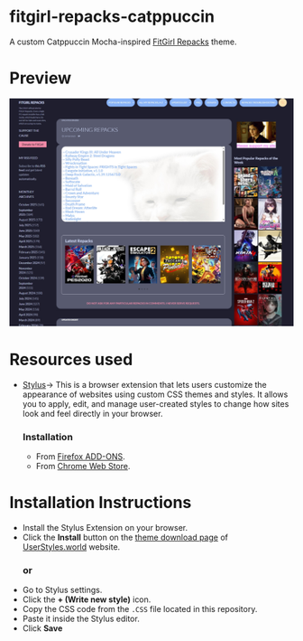 # fitgirl-repacks-catppuccin

A custom Catppuccin Mocha-inspired [FitGirl Repacks](https://fitgirl-repacks.site "Go to FitGirl Repacks homepage") theme.

# **Preview**
![fitgirl-rpacks-catppuccin-preview](https://github.com/shunsui18/fitgirl-repacks-catppuccin/blob/main/fitgirl-repacks-catppuccin-preview.png)

# **Resources used**
- [Stylus](https://github.com/openstyles/stylus "Go to Stylus GitHub page")-> This is a browser extension that lets users customize the appearance of websites using custom CSS themes and styles. It allows you to apply, edit, and manage user-created styles to change how sites look and feel directly in your browser.
  ### **Installation**
    - From [Firefox ADD-ONS](https://addons.mozilla.org/firefox/addon/styl-us/).
    - From [Chrome Web Store](https://chrome.google.com/webstore/detail/stylus/clngdbkpkpeebahjckkjfobafhncgmne).

# **Installation Instructions**
- Install the Stylus Extension on your browser.
- Click the **Install** button on the [theme download page](https://userstyles.world/style/24910/fitgirl-repacks-catppuccin "Go to FitGirl Repacks Catpuccin theme download page") of [UserStyles.world](https://userstyles.world "Go to UserStyles.world hompage") website.
  ### **or**
- Go to Stylus settings.
- Click the **+ (Write new style)** icon.
- Copy the CSS code from the `.CSS` file located in this repository.
- Paste it inside the Stylus editor.
- Click **Save**
